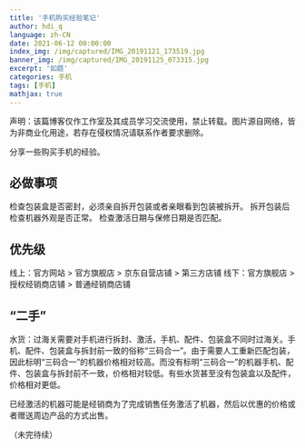 ```yaml
---
title: '手机购买经验笔记'
author: hdi_q
language: zh-CN
date: 2021-06-12 00:00:00
index_img: /img/captured/IMG_20191121_173519.jpg
banner_img: /img/captured/IMG_20191125_073315.jpg
excerpt: '如题'
categories: 手机
tags: [手机]
mathjax: true
---
```


声明：该篇博客仅作工作室及其成员学习交流使用，禁止转载。图片源自网络，皆为非商业化用途，若存在侵权情况请联系作者要求删除。

分享一些购买手机的经验。

## 必做事项

检查包装盒是否密封，必须亲自拆开包装或者亲眼看到包装被拆开。
拆开包装后检查机器外观是否正常。
检查激活日期与保修日期是否匹配。

## 优先级

线上：官方网站 > 官方旗舰店 > 京东自营店铺 > 第三方店铺
线下：官方旗舰店 > 授权经销商店铺 > 普通经销商店铺

## “二手”

水货：过海关需要对手机进行拆封、激活，手机、配件、包装盒不同时过海关。手机、配件、包装盒与拆封前一致的俗称“三码合一”。由于需要人工重新匹配包装，因此标明“三码合一”的机器价格相对较高。而没有标明“三码合一”的机器手机、配件、包装盒与拆封前不一致，价格相对较低。有些水货甚至没有包装盒以及配件，价格相对更低。

已经激活的机器可能是经销商为了完成销售任务激活了机器，然后以优惠的价格或者赠送周边产品的方式出售。

（未完待续）

